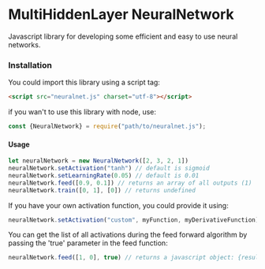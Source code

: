 # MultiHiddenLayer NeuralNetwork
Javascript library for developing some efficient and easy to use neural networks.

### Installation
You could import this library using a script tag:
```html
<script src="neuralnet.js" charset="utf-8"></script>
```
if you wan't to use this library with node, use:
```javascript
const {NeuralNetwork} = require("path/to/neuralnet.js");
```

#### Usage
```javascript
let neuralNetwork = new NeuralNetwork([2, 3, 2, 1])
neuralNetwork.setActivation("tanh") // default is sigmoid
neuralNetwork.setLearningRate(0.05) // default is 0.01
neuralNetwork.feed([0.9, 0.1]) // returns an array of all outputs (1)
neuralNetwork.train([0, 1], [0]) // returns undefined
```
If you have your own activation function, you could provide it using:
```javascript
neuralNetwork.setActivation("custom", myFunction, myDerivativeFunction)
```
You can get the list of all activations during the feed forward algorithm by passing the 'true' parameter in the feed function:
```javascript
neuralNetwork.feed([1, 0], true) // returns a javascript object: {result: (output), saved: (2d array of activations)}

```
